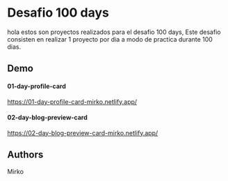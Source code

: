 # Desafio 100 days

hola estos son proyectos realizados para el desafio 100 days, Este desafio consisten en realizar 1 proyecto por dia a modo de practica durante 100 dias. 

## Demo

#### 01-day-profile-card 
https://01-day-profile-card-mirko.netlify.app/
#### 02-day-blog-preview-card 
https://02-day-blog-preview-card-mirko.netlify.app/


## Authors
Mirko
